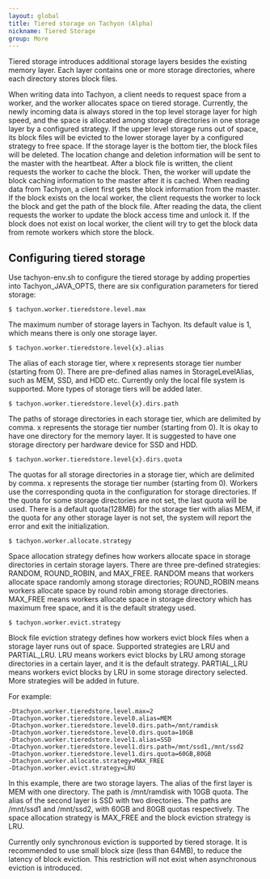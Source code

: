 ```yaml
---
layout: global
title: Tiered storage on Tachyon (Alpha)
nickname: Tiered Storage
group: More
---
```


Tiered storage introduces additional storage layers besides the existing memory layer. Each
layer contains one or more storage directories, where each directory stores block files.

When writing data into Tachyon, a client needs to request space from a worker, and the worker
allocates space on tiered storage. Currently, the newly incoming data is always stored in the top
level storage layer for high speed, and the space is allocated among storage directories in one
storage layer by a configured strategy. If the upper level storage runs out of space, its block
files will be evicted to the lower storage layer by a configured strategy to free space. If
the storage layer is the bottom tier, the block files will be deleted. The location change and
deletion information will be sent to the master with the heartbeat. After a block file is
written, the client requests the worker to cache the block. Then, the worker will update the block
caching information to the master after it is cached. When reading data from Tachyon, a client first
gets the block information from the master. If the block exists on the local worker, the client
requests the worker to lock the block and get the path of the block file. After reading the data,
the client requests the worker to update the block access time and unlock it. If the block does not
exist on local worker, the client will try to get the block data from remote workers which store the
block.

## Configuring tiered storage

Use tachyon-env.sh to configure the tiered storage by adding properties into
Tachyon_JAVA_OPTS, there are six configuration parameters for tiered storage:

    $ tachyon.worker.tieredstore.level.max
The maximum number of storage layers in Tachyon. Its default value is 1, which means there is only
one storage layer.

    $ tachyon.worker.tieredstore.level{x}.alias
The alias of each storage tier, where x represents storage tier number (starting from 0). There
are pre-defined alias names in StorageLevelAlias, such as MEM, SSD, and HDD etc. Currently only
the local file system is supported. More types of storage tiers will be added later.

    $ tachyon.worker.tieredstore.level{x}.dirs.path
The paths of storage directories in each storage tier, which are delimited by comma. x represents
the storage tier number (starting from 0). It is okay to have one directory for the memory layer. It
is suggested to have one storage directory per hardware device for SSD and HDD.

    $ tachyon.worker.tieredstore.level{x}.dirs.quota
The quotas for all storage directories in a storage tier, which are delimited by comma. x
represents the storage tier number (starting from 0). Workers use the corresponding quota in the
configuration for storage directories. If the quota for some storage directories are not set, the
last quota will be used. There is a default quota(128MB) for the storage tier with alias MEM, if the
quota for any other storage layer is not set, the system will report the error and exit the
initialization.

    $ tachyon.worker.allocate.strategy
Space allocation strategy defines how workers allocate space in storage directories in certain
storage layers. There are three pre-defined strategies: RANDOM, ROUND_ROBIN, and MAX_FREE. RANDOM
means that workers allocate space randomly among storage directories; ROUND_ROBIN means workers
allocate space by round robin among storage directories. MAX_FREE means workers allocate space
in storage directory which has maximum free space, and it is the default strategy used.

    $ tachyon.worker.evict.strategy
Block file eviction strategy defines how workers evict block files when a storage layer runs
out of space. Supported strategies are LRU and PARTIAL_LRU. LRU means workers evict blocks by LRU
among storage directories in a certain layer, and it is the default strategy. PARTIAL_LRU means
workers evict blocks by LRU in some storage directory selected. More strategies will be added in
future.

For example:

    -Dtachyon.worker.tieredstore.level.max=2
    -Dtachyon.worker.tieredstore.level0.alias=MEM
    -Dtachyon.worker.tieredstore.level0.dirs.path=/mnt/ramdisk
    -Dtachyon.worker.tieredstore.level0.dirs.quota=10GB
    -Dtachyon.worker.tieredstore.level1.alias=SSD
    -Dtachyon.worker.tieredstore.level1.dirs.path=/mnt/ssd1,/mnt/ssd2
    -Dtachyon.worker.tieredstore.level1.dirs.quota=60GB,80GB
    -Dtachyon.worker.allocate.strategy=MAX_FREE
    -Dtachyon.worker.evict.strategy=LRU

In this example, there are two storage layers. The alias of the first layer is MEM with one
directory. The path is /mnt/ramdisk with 10GB quota. The alias of the second layer is SSD with two
directories. The paths are /mnt/ssd1 and /mnt/ssd2, with 60GB and 80GB quotas respectively. The
space allocation strategy is MAX_FREE and the block eviction strategy is LRU.

Currently only synchronous eviction is supported by tiered storage. It is recommended to use
small block size (less than 64MB), to reduce the latency of block eviction. This restriction will
not exist when asynchronous eviction is introduced.
